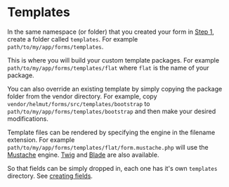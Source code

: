 # Templates

In the same namespace (or folder) that you created your form in [Step 1](src/README.md#step-1), create a folder called `templates`. For example `path/to/my/app/forms/templates`.

This is where you will build your custom template packages. For example `path/to/my/app/forms/templates/flat` where `flat` is the name of your package. 

You can also override an existing template by simply copying the package folder from the vendor directory. For example, copy `vendor/helmut/forms/src/templates/bootstrap` to `path/to/my/app/forms/templates/bootstrap` and then make your desired modifications.

Template files can be rendered by specifying the engine in the filename extension. For example `path/to/my/app/forms/templates/flat/form.mustache.php` will use the [Mustache](http://mustache.github.io/) engine. [Twig](http://twig.sensiolabs.org/) and [Blade](http://laravel.com/docs/blade) are also available. 

So that fields can be simply dropped in, each one has it's own `templates` directory. See [creating fields](src/Fields/).